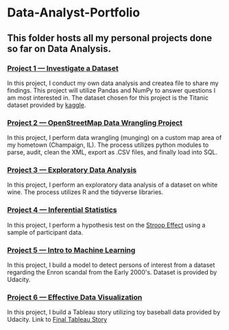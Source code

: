 # Data-Analyst-Portfolio


## This folder hosts all my personal projects done so far on Data Analysis.

### [Project 1 — Investigate a Dataset](https://github.com/phetchareun/udacity-dand/tree/master/p1)
In this project, I conduct my own data analysis and createa file to share my findings.
This project will utilize Pandas and NumPy to answer questions I am most interested in.
The dataset chosen for this project is the Titanic dataset provided by [kaggle](https://www.kaggle.com/c/titanic/data).

### [Project 2 — OpenStreetMap Data Wrangling Project](https://github.com/phetchareun/udacity-dand/tree/master/p2)
In this project, I perform data wrangling (munging) on a custom map area of my hometown (Champaign, IL).
The process utilizes python modules to parse, audit, clean the XML, export as .CSV files, and finally load into SQL.

### [Project 3 — Exploratory Data Analysis](https://github.com/phetchareun/udacity-dand/tree/master/p3)
In this project, I perform an exploratory data analysis of a dataset on white wine.
The process utilizes R and the tidyverse libraries.

### [Project 4 — Inferential Statistics](https://github.com/phetchareun/udacity-dand/tree/master/p4)
In this project, I perform a hypothesis test on the [Stroop Effect](https://en.wikipedia.org/wiki/Stroop_effect) using a sample of participant data.

### [Project 5 — Intro to Machine Learning](https://github.com/phetchareun/udacity-dand/tree/master/p5)
In this project, I build a model to detect persons of interest from a dataset regarding the Enron scandal from the Early 2000's. Dataset is provided by Udacity.

### [Project 6 — Effective Data Visualization](https://github.com/phetchareun/udacity-dand/tree/master/p6)
In this project, I build a Tableau story utilizing toy baseball data provided by Udacity. Link to [Final Tableau Story](https://public.tableau.com/profile/kao.phetchareun#!/vizhome/baseball_story_v1/Story1)
